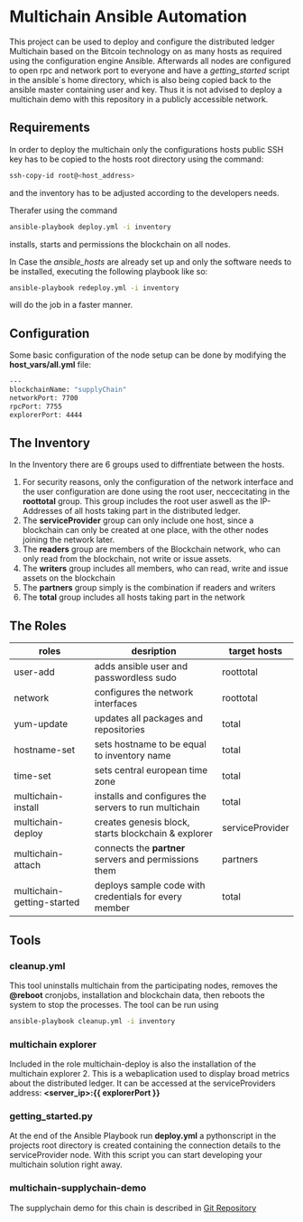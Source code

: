 # Multichain Ansible Automation
This project can be used to deploy and configure the distributed ledger Multichain based on the Bitcoin technology on as many hosts as required using the configuration engine Ansible.
Afterwards all nodes are configured to open rpc and network port to everyone and have a *getting_started* script in the ansible´s home directory, which is also being copied back to the ansible master containing user and key.
Thus it is not advised to deploy a multichain demo with this repository in a publicly accessible network.

## Requirements
In order to deploy the multichain only the configurations hosts public SSH key has to be copied to the hosts root directory using the command:
```bash
ssh-copy-id root@<host_address>
``` 
and the inventory has to be adjusted according to the developers needs.

Therafer using the command 
```bash
ansible-playbook deploy.yml -i inventory
```
installs, starts and permissions the blockchain on all nodes.

In Case the *ansible_hosts* are already set up and only the software needs to be installed, executing the following playbook like so:
```bash
ansible-playbook redeploy.yml -i inventory
```
will do the job in a faster manner.

## Configuration
Some basic configuration of the node setup can be done by modifying the **host_vars/all.yml** file:

```bash
---
blockchainName: "supplyChain"
networkPort: 7700
rpcPort: 7755
explorerPort: 4444
``` 

## The Inventory
In the Inventory there are 6 groups used to diffrentiate between the hosts.
1. For security reasons, only the configuration of the network interface and the user configuration are done using the root user, neccecitating in the **roottotal** group. This group includes the root user aswell as the IP-Addresses of all hosts taking part in the distributed ledger.
2. The **serviceProvider** group can only include one host, since a blockchain can only be created at one place, with the other nodes joining the network later.
3. The **readers** group are members of the Blockchain network, who can only read from the blockchain, not write or issue assets.
4. The **writers** group includes all members, who can read, write and issue assets on the blockchain
5. The **partners** group simply is the combination if readers and writers
6. The **total** group includes all hosts taking part in the network

## The Roles

| roles              | desription                                            | target hosts |
|--------------------|-------------------------------------------------------|--------------|
| user-add           | adds ansible user and passwordless sudo               | roottotal    |
| network            | configures the network interfaces                     | roottotal    |
| yum-update         | updates all packages and repositories                 | total        |
| hostname-set       | sets hostname to be equal to inventory name           | total        |
| time-set           | sets central european time zone                       | total        |
| multichain-install | installs and configures the servers to run multichain | total        |
| multichain-deploy  | creates genesis block, starts blockchain & explorer   | serviceProvider   |
| multichain-attach  | connects the **partner** servers and permissions them | partners     |
| multichain-getting-started  | deploys sample code with credentials for every member | total |

## Tools

### cleanup.yml
This tool uninstalls multichain from the participating nodes, removes the **@reboot** cronjobs, installation and blockchain data, then reboots the system to stop the processes.
The tool can be run using 
```bash
ansible-playbook cleanup.yml -i inventory
```

### multichain explorer
Included in the role multichain-deploy is also the installation of the multichain explorer 2.
This is a webaplication used to display broad metrics about the distributed ledger. It can be accessed at the serviceProviders address: **<server_ip>:{{ explorerPort }}**

### getting_started.py
At the end of the Ansible Playbook run **deploy.yml** a pythonscript in the projects root directory is created containing the connection details to the serviceProvider node.
With this script you can start developing your multichain solution right away.

### multichain-supplychain-demo
The supplychain demo for this chain is described in [Git Repository](https://github.com/joengelh/multichain-supplychain-demo)
